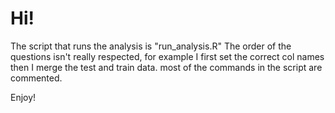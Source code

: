**Hi!**
============
The script that runs the analysis is "run_analysis.R"
The order of the questions isn't really respected, for example I first set the correct col names then I merge the test and train data.
most of the commands in the script are commented.

Enjoy!
